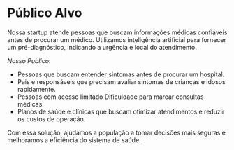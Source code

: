 # Público Alvo
Nossa startup atende pessoas que buscam informações médicas confiáveis antes de procurar um médico. Utilizamos inteligência artificial para fornecer um pré-diagnóstico, indicando a urgência e local do atendimento.

*Nosso Publico*:
- Pessoas que buscam entender sintomas antes de procurar um hospital.
- Pais e responsáveis que precisam avaliar sintomas de crianças e idosos rapidamente.
- Pessoas com acesso limitado Dificuldade para marcar consultas médicas.
- Planos de saúde e clínicas que buscam otimizar atendimentos e reduzir os custos de operação.

Com essa solução, ajudamos a população a tomar decisões mais seguras e melhoramos a eficiência do sistema de saúde.